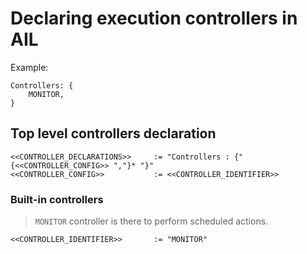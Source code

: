 # Declaring execution controllers in AIL

Example:

```plaintext
Controllers: {
    MONITOR,
}
```

## Top level controllers declaration

```f#
<<CONTROLLER_DECLARATIONS>>     := "Controllers : {" {<<CONTROLLER_CONFIG>> ","}* "}"
<<CONTROLLER_CONFIG>>           := <<CONTROLLER_IDENTIFIER>>
```

### Built-in controllers

> `MONITOR` controller is there to perform scheduled actions.  

```f#
<<CONTROLLER_IDENTIFIER>>       := "MONITOR"
```
